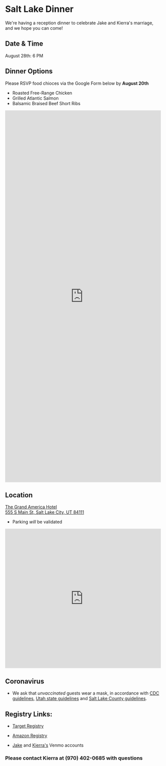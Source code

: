 <link rel="stylesheet" type="text/css" media="all" href="markdown_styles.css" />

# Salt Lake Dinner

We're having a reception dinner to celebrate Jake and Kierra's marriage, and we hope you can come!

## Date & Time

August 28th: 6 PM

## Dinner Options

Please RSVP food chioces via the Google Form below by **August 20th**

- Roasted Free-Range Chicken
- Grilled Atlantic Salmon
- Balsamic Braised Beef Short Ribs

<iframe src="https://docs.google.com/forms/d/e/1FAIpQLSfExntQKNQ_S9tKpN5fJ9BLnGbYCofDHai3QAsHUDXPsrshdw/viewform?embedded=true" width="100%" height="1200" frameborder="0" marginheight="0" marginwidth="0">Loading…</iframe>

## Location

[The Grand America Hotel  
555 S Main St, Salt Lake City, UT 84111](https://g.page/thegrandamerica?share)

- Parking _will_ be validated

<iframe src="https://www.google.com/maps/embed?pb=!1m18!1m12!1m3!1d3022.2102605821638!2d-111.89297004866822!3d40.75739997922551!2m3!1f0!2f0!3f0!3m2!1i1024!2i768!4f13.1!3m3!1m2!1s0x8752f51730827a73%3A0x6fae71fa7326abbd!2sThe%20Grand%20America%20Hotel!5e0!3m2!1sen!2sus!4v1628035213137!5m2!1sen!2sus" width="100%" height="450" style="border:0;" allowfullscreen="" loading="lazy"></iframe>

## Coronavirus

- We ask that _unvaccinated_ guests wear a mask, in accordance with [CDC guidelines](https://www.cdc.gov/coronavirus/2019-ncov/prevent-getting-sick/about-face-coverings.html), [Utah state guidelines](https://coronavirus.utah.gov/vaccine) and [Salt Lake County guidelines](https://www.slco.org/health/COVID-19/vaccine/).

## Registry Links:

- [Target Registry](https://www.target.com/gift-registry/giftgiver?registryId=382d8847e1254c68b13011f3b9ff9189&type=WEDDING)

- [Amazon Registry](https://www.amazon.com/wedding/registry/1KT7TMJEUPMVP?ref=wr_search_page_result_1)

- [Jake](https://account.venmo.com/u/jake_searle) and [Kierra's](https://account.venmo.com/u/kierra_searle) Venmo accounts

### Please contact Kierra at (970) 402-0685 with questions
